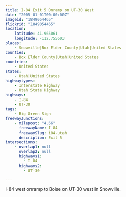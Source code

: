 ```yaml
---
title: I-84 Exit 5 Onramp on UT-30 West
date: "2005-01-01T00:00:00Z"
imageid: "1849054465"
flickrid: "1849054465"
location:
    latitude: 41.965061
    longitude: -112.755603
places:
    - Snowville|Box Elder County|Utah|United States
counties:
    - Box Elder County|Utah|United States
countries:
    - United States
states:
    - Utah|United States
highwaytypes:
    - Interstate Highway
    - Utah State Highway
highways:
    - I-84
    - UT-30
tags:
    - Big Green Sign
freewayJunctions:
    - milepost: "4.66"
      freewayName: I-84
      freewaySlug: i84-utah
      description: Exit 5
intersections:
    - overlap1: null
      overlap2: null
      highways1:
        - I-84
      highways2:
        - UT-30

---
```

I-84 west onramp to Boise on UT-30 west in Snowville.